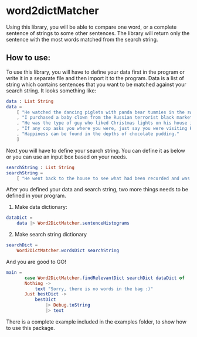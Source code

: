 # word2dictMatcher
Using this library, you will be able to compare one word, or a complete sentence of strings to some other sentences.
The library will return only the sentence with the most words matched from the search string.

## How to use:
To use this library, you will have to define your data first in the program or write it in a separate file and then import it to the program.
Data is a list of string which contains sentences that you want to be matched against your search string.
It looks something like:
```elm
data : List String
data =
    [ "He watched the dancing piglets with panda bear tummies in the swimming pool"
    , "I purchased a baby clown from the Russian terrorist black market."
    , "He was the type of guy who liked Christmas lights on his house in the middle of July."
    , "If any cop asks you where you were, just say you were visiting Kansas."
    , "Happiness can be found in the depths of chocolate pudding."
    ]
```
Next you will have to define your search string. You can define it as below or you can use an input box based on your needs.
```elm
searchString : List String
searchString =
    [ "He went back to the house to see what had been recorded and was shocked at what he saw." ]
```
After you defined your data and search string, two more things needs to be defined in your program.
1. Make data dictionary:
```elm
dataDict =
    data |> Word2DictMatcher.sentenceHistograms
```
2. Make search string dictionary
```elm
searchDict =
    Word2DictMatcher.wordsDict searchString
```
And you are good to GO!
```elm
main = 
       case Word2DictMatcher.findRelevantDict searchDict dataDict of 
       Nothing ->
           text "Sorry, there is no words in the bag :)"
       Just bestDict ->
           bestDict 
               |> Debug.toString
               |> text
```

There is a complete example included in the examples folder, to show how to use this package.
